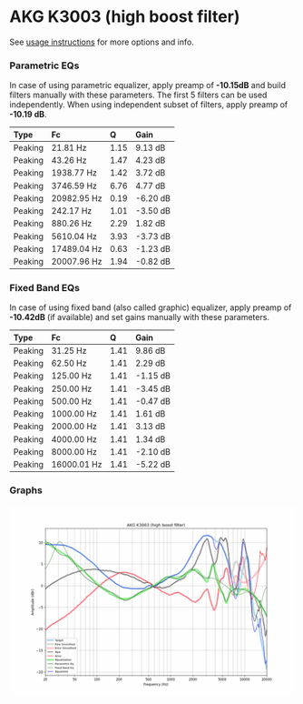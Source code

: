 # AKG K3003 (high boost filter)
See [usage instructions](https://github.com/jaakkopasanen/AutoEq#usage) for more options and info.

### Parametric EQs
In case of using parametric equalizer, apply preamp of **-10.15dB** and build filters manually
with these parameters. The first 5 filters can be used independently.
When using independent subset of filters, apply preamp of **-10.19 dB**.

| Type    | Fc          |    Q | Gain     |
|:--------|:------------|:-----|:---------|
| Peaking | 21.81 Hz    | 1.15 | 9.13 dB  |
| Peaking | 43.26 Hz    | 1.47 | 4.23 dB  |
| Peaking | 1938.77 Hz  | 1.42 | 3.72 dB  |
| Peaking | 3746.59 Hz  | 6.76 | 4.77 dB  |
| Peaking | 20982.95 Hz | 0.19 | -6.20 dB |
| Peaking | 242.17 Hz   | 1.01 | -3.50 dB |
| Peaking | 880.26 Hz   | 2.29 | 1.82 dB  |
| Peaking | 5610.04 Hz  | 3.93 | -3.73 dB |
| Peaking | 17489.04 Hz | 0.63 | -1.23 dB |
| Peaking | 20007.96 Hz | 1.94 | -0.82 dB |

### Fixed Band EQs
In case of using fixed band (also called graphic) equalizer, apply preamp of **-10.42dB**
(if available) and set gains manually with these parameters.

| Type    | Fc          |    Q | Gain     |
|:--------|:------------|:-----|:---------|
| Peaking | 31.25 Hz    | 1.41 | 9.86 dB  |
| Peaking | 62.50 Hz    | 1.41 | 2.29 dB  |
| Peaking | 125.00 Hz   | 1.41 | -1.15 dB |
| Peaking | 250.00 Hz   | 1.41 | -3.45 dB |
| Peaking | 500.00 Hz   | 1.41 | -0.47 dB |
| Peaking | 1000.00 Hz  | 1.41 | 1.61 dB  |
| Peaking | 2000.00 Hz  | 1.41 | 3.13 dB  |
| Peaking | 4000.00 Hz  | 1.41 | 1.34 dB  |
| Peaking | 8000.00 Hz  | 1.41 | -2.10 dB |
| Peaking | 16000.01 Hz | 1.41 | -5.22 dB |

### Graphs
![](./AKG%20K3003%20(high%20boost%20filter).png)